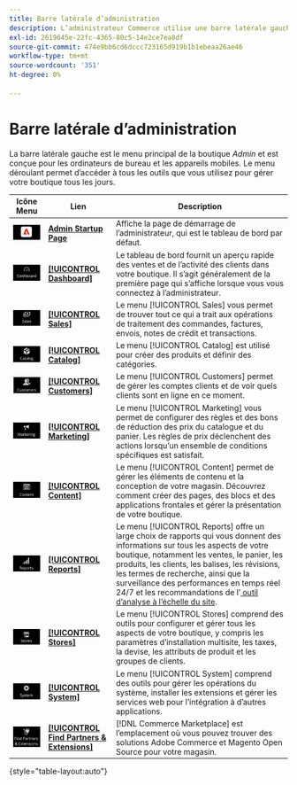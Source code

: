 ```yaml
---
title: Barre latérale d’administration
description: L’administrateur Commerce utilise une barre latérale gauche pour accéder au menu principal. Les vendeurs peuvent accéder à tous les outils d’administration dont ils ont besoin pour configurer et gérer leur magasin.
exl-id: 2619645e-22fc-4365-80c5-14e2ce7ea8df
source-git-commit: 474e9bb6cd6dccc723165d919b1b1ebeaa26ae46
workflow-type: tm+mt
source-wordcount: '351'
ht-degree: 0%

---
```


# Barre latérale d’administration

La barre latérale gauche est le menu principal de la boutique _Admin_ et est conçue pour les ordinateurs de bureau et les appareils mobiles. Le menu déroulant permet d’accéder à tous les outils que vous utilisez pour gérer votre boutique tous les jours.

| Icône Menu | Lien | Description |
| --------- | ---- | ----------- |
| ![Icône de la barre latérale d’administration](./assets/icon-admin-sidebar-logo.png) | **[Admin Startup Page](../configuration-reference/advanced/admin.md)** | Affiche la page de démarrage de l’administrateur, qui est le tableau de bord par défaut. |
| ![Menu Tableau de bord](./assets/icon-admin-sidebar-dashboard.png) | **[[!UICONTROL Dashboard]](admin-dashboard.md)** | Le tableau de bord fournit un aperçu rapide des ventes et de l’activité des clients dans votre boutique. Il s’agit généralement de la première page qui s’affiche lorsque vous vous connectez à l’administrateur. |
| ![Menu des ventes](./assets/icon-admin-sidebar-sales.png) | **[[!UICONTROL Sales]](../stores-purchase/sales-menu.md)** | Le menu [!UICONTROL Sales] vous permet de trouver tout ce qui a trait aux opérations de traitement des commandes, factures, envois, notes de crédit et transactions. |
| ![Menu catalogue](./assets/icon-admin-sidebar-catalog.png) | **[[!UICONTROL Catalog]](../catalog/catalog-menu.md)** | Le menu [!UICONTROL Catalog] est utilisé pour créer des produits et définir des catégories. |
| ![Menu Clients](./assets/icon-admin-sidebar-customers.png) | **[[!UICONTROL Customers]](../customers/customers-introduction.md)** | Le menu [!UICONTROL Customers] permet de gérer les comptes clients et de voir quels clients sont en ligne en ce moment. |
| ![Menu marketing](./assets/icon-admin-sidebar-marketing.png) | **[[!UICONTROL Marketing]](../merchandising-promotions/marketing-menu.md)** | Le menu [!UICONTROL Marketing] vous permet de configurer des règles et des bons de réduction des prix du catalogue et du panier. Les règles de prix déclenchent des actions lorsqu’un ensemble de conditions spécifiques est satisfait. |
| ![Menu Contenu](./assets/icon-admin-sidebar-content.png) | **[[!UICONTROL Content]](../content-design/content-menu.md)** | Le menu [!UICONTROL Content] permet de gérer les éléments de contenu et la conception de votre magasin. Découvrez comment créer des pages, des blocs et des applications frontales et gérer la présentation de votre boutique. |
| ![Menu Rapports](./assets/icon-admin-sidebar-reports.png) | **[[!UICONTROL Reports]](reports-menu.md)** | Le menu [!UICONTROL Reports] offre un large choix de rapports qui vous donnent des informations sur tous les aspects de votre boutique, notamment les ventes, le panier, les produits, les clients, les balises, les révisions, les termes de recherche, ainsi que la surveillance des performances en temps réel 24/7 et les recommandations de l’[ outil d’analyse à l’échelle du site](https://experienceleague.adobe.com/en/docs/commerce-operations/tools/site-wide-analysis-tool/intro). |
| ![Menu Magasins](./assets/icon-admin-sidebar-stores.png) | **[[!UICONTROL Stores]](../stores-purchase/stores-menu.md)** | Le menu [!UICONTROL Stores] comprend des outils pour configurer et gérer tous les aspects de votre boutique, y compris les paramètres d’installation multisite, les taxes, la devise, les attributs de produit et les groupes de clients. |
| ![Menu système](./assets/icon-admin-sidebar-system.png) | **[[!UICONTROL System]](../systems/system-menu.md)** | Le menu [!UICONTROL System] comprend des outils pour gérer les opérations du système, installer les extensions et gérer les services web pour l’intégration à d’autres applications. |
| ![Rechercher des extensions](./assets/icon-admin-sidebar-extensions.png) | **[[!UICONTROL Find Partners & Extensions]](commerce-marketplace.md)** | [!DNL Commerce Marketplace] est l’emplacement où vous pouvez trouver des solutions Adobe Commerce et Magento Open Source pour votre magasin. |

{style="table-layout:auto"}
